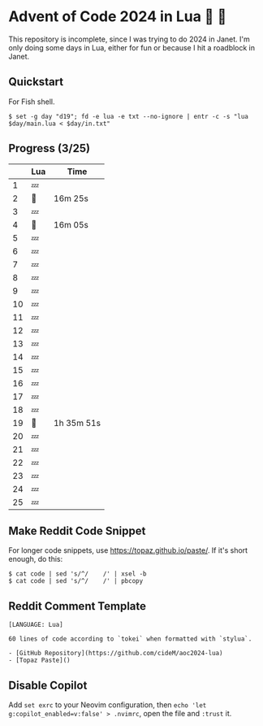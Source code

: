 # Advent of Code 2024 in Lua :santa: :christmas_tree:

This repository is incomplete, since I was trying to do 2024 in Janet. I'm only doing some days in Lua, either for fun or because I hit a roadblock in Janet.

## Quickstart

For Fish shell.

```shell
$ set -g day "d19"; fd -e lua -e txt --no-ignore | entr -c -s "lua $day/main.lua < $day/in.txt"
```

## Progress (3/25)

|     | Lua    | Time       |
| --- | ------ | ---------- |
| 1   | :zzz:  |
| 2   | :bell: | 16m 25s    |
| 3   | :zzz:  |
| 4   | :bell: | 16m 05s    |
| 5   | :zzz:  |
| 6   | :zzz:  |
| 7   | :zzz:  |
| 8   | :zzz:  |
| 9   | :zzz:  |
| 10  | :zzz:  |
| 11  | :zzz:  |
| 12  | :zzz:  |
| 13  | :zzz:  |
| 14  | :zzz:  |
| 15  | :zzz:  |
| 16  | :zzz:  |
| 17  | :zzz:  |
| 18  | :zzz:  |
| 19  | :bell: | 1h 35m 51s |
| 20  | :zzz:  |
| 21  | :zzz:  |
| 22  | :zzz:  |
| 23  | :zzz:  |
| 24  | :zzz:  |
| 25  | :zzz:  |

## Make Reddit Code Snippet

For longer code snippets, use https://topaz.github.io/paste/. If it's short enough, do this:

```
$ cat code | sed 's/^/    /' | xsel -b
$ cat code | sed 's/^/    /' | pbcopy
```

## Reddit Comment Template

```text
[LANGUAGE: Lua]

60 lines of code according to `tokei` when formatted with `stylua`.

- [GitHub Repository](https://github.com/cideM/aoc2024-lua)
- [Topaz Paste]()
```

## Disable Copilot

Add `set exrc` to your Neovim configuration, then `echo 'let g:copilot_enabled=v:false' > .nvimrc`, open the file and `:trust` it.
